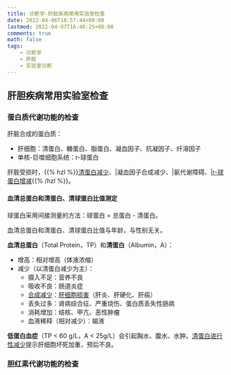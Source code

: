 ```yaml
---
title: 诊断学-肝脏疾病常用实验室检查
date: 2022-04-06T18:57:44+08:00
lastmod: 2022-04-07T16:46:25+08:00
comments: true
math: false
tags:
    - 诊断学
    - 肝脏
    - 实验室诊断
---
```


## 肝胆疾病常用实验室检查

### 蛋白质代谢功能的检查

肝脏合成的蛋白质：

- 肝细胞：清蛋白、糖蛋白、脂蛋白、凝血因子、抗凝因子、纤溶因子
- 单核-巨噬细胞系统：r-球蛋白

肝脏受损时，{{% hzl %}}<ins>清蛋白减少</ins>、|凝血因子合成减少、|氨代谢障碍、|<ins>r-球蛋白增减</ins>{{% /hzl %}}。

#### 血清总蛋白和清蛋白、清球蛋白比值测定

球蛋白采用间接测量的方法：球蛋白 = 总蛋白 - 清蛋白。

血清总蛋白和清蛋白、清球蛋白比值与年龄，与性别无关。

**血清总蛋白**（Total Protein，TP）和**清蛋白**（Albumin，A）：

- 增高：相对增高（体液浓缩）
- 减少（以清蛋白减少为主）：
    - 摄入不足：营养不良
    - 吸收不良：肠道炎症
    - <ins>合成减少</ins>：<ins>肝细胞损害</ins>（肝炎、肝硬化、肝癌）
    - 丢失过多：肾病综合征、严重烧伤、蛋白质丢失性肠病
    - 消耗增加：结核、甲亢、恶性肿瘤
    - 血液稀释（相对减少）：输液

**低蛋白血症**（TP \< 60 g/L，A \< 25g/L）会引起胸水、腹水、水肿。<ins>清蛋白进行性减少</ins>提示肝细胞坏死加重，预后不良。

### 胆红素代谢功能的检查


